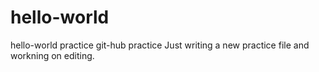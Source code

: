 # hello-world
hello-world practice git-hub practice
Just writing a new practice file and workning on editing.

